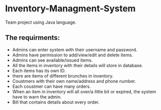 # Inventory-Managment-System
Team project using Java language.
## **The requirments:**

- Admins can enter system with their username and password.
- Admins have permission to add/view/edit and delete items.
- Admins can see available/issued items.
- All the items in inventory with their details will store in database.
- Each items has its own ID.
- there are items of different brunches in inventory.
- Coustmers with their own name/address and phone number.
- Each coustmer can have many orders.
- When an item in inventory will all over/a little bit or expired, the system have to warn the admin.
- Bill that contains details about every order.
